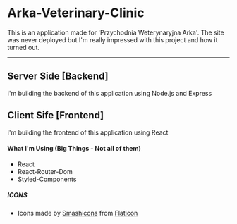 # Arka-Veterinary-Clinic
This is an application made for 'Przychodnia Weterynaryjna Arka'.
The site was never deployed but I'm really impressed with this project and how it turned out.

---

## Server Side [Backend]
I'm building the backend of this application using Node.js and Express

## Client Sife [Frontend]
I'm building the frontend of this application using React

#### What I'm Using (Big Things - Not all of them)
* React
* React-Router-Dom
* Styled-Components

##### ICONS
* Icons made by [Smashicons](https://www.flaticon.com/authors/smashicons) from [Flaticon](https://www.flaticon.com)
